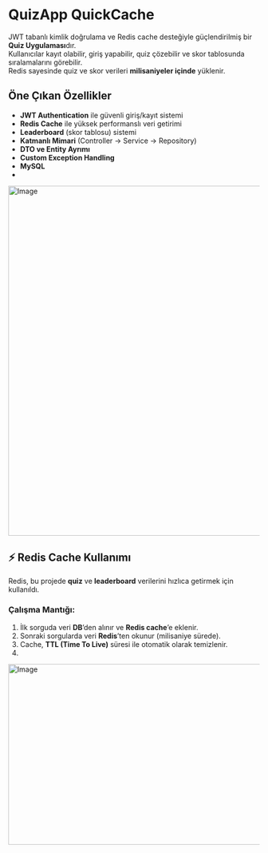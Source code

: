 # QuizApp QuickCache

JWT tabanlı kimlik doğrulama ve Redis cache desteğiyle güçlendirilmiş bir **Quiz Uygulaması**dır.  
Kullanıcılar kayıt olabilir, giriş yapabilir, quiz çözebilir ve skor tablosunda sıralamalarını görebilir.  
Redis sayesinde quiz ve skor verileri **milisaniyeler içinde** yüklenir.


## Öne Çıkan Özellikler
- **JWT Authentication** ile güvenli giriş/kayıt sistemi
- **Redis Cache** ile yüksek performanslı veri getirimi
- **Leaderboard** (skor tablosu) sistemi
- **Katmanlı Mimari** (Controller → Service → Repository)
- **DTO ve Entity Ayrımı**
- **Custom Exception Handling**
- **MySQL**
- 

<img width="873" height="701" alt="Image" src="https://github.com/user-attachments/assets/25527e8f-60be-4373-9f9d-622215bb57d3" />



## ⚡ Redis Cache Kullanımı

Redis, bu projede **quiz** ve **leaderboard** verilerini hızlıca getirmek için kullanıldı.

### Çalışma Mantığı:
1. İlk sorguda veri **DB**’den alınır ve **Redis cache**’e eklenir.
2. Sonraki sorgularda veri **Redis**’ten okunur (milisaniye sürede).
3. Cache, **TTL (Time To Live)** süresi ile otomatik olarak temizlenir.
4. 

<img width="823" height="362" alt="Image" src="https://github.com/user-attachments/assets/d049bf3d-ae53-483b-9156-3932ad2b02b3" />
